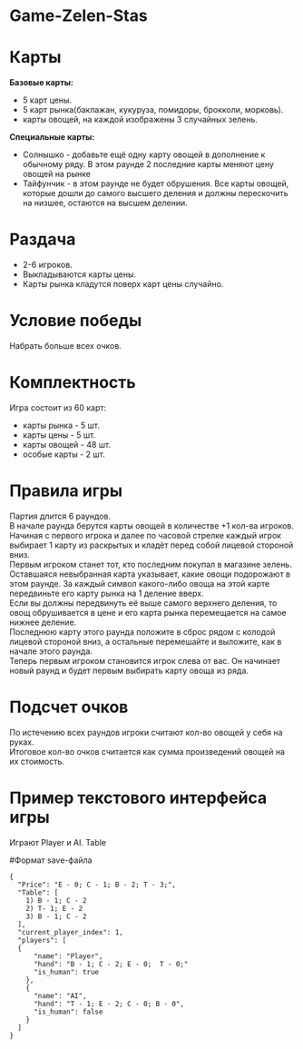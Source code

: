 # Game-Zelen-Stas

# Карты
  **Базовые карты:**<br />
  +   5 карт цены. <br />
  +   5 карт рынка(баклажан, кукуруза, помидоры, брокколи, морковь).<br />
  +   карты овощей, на каждой изображены 3 случайных зелень.<br />
  
**Специальные карты:** <br />
+    Солнышко - добавьте ещё одну карту овощей в дополнение к обычному ряду. В этом раунде 2 последние карты меняют цену овощей на рынке<br />
+    Тайфунчик - в этом раунде не будет обрушения. Все карты овощей, которые дошли до самого высшего деления и должны перескочить на низшее, остаются на высшем делении.<br />
# Раздача
+  2-6 игроков.<br />
+  Выкладываются карты цены.<br />
+  Карты рынка кладутся поверх карт цены случайно.<br />

# Условие победы<br />
  Набрать больше всех очков.<br />


# Комплектность
  Игра состоит из 60 карт:<br />
  
+  карты рынка - 5 шт.<br />
+  карты цены - 5 шт.<br />
+  карты овощей - 48 шт.<br />
+  особые карты - 2 шт.<br />
# Правила игры
Партия длится 6 раундов.<br />
В начале раунда берутся карты овощей в количестве +1 кол-ва игроков.<br />
Начиная с первого игрока и далее по часовой стрелке каждый игрок выбирает 1 карту из раскрытых и кладёт перед собой лицевой стороной вниз.<br />
Первым игроком станет тот, кто последним покупал в магазине зелень.<br />
Оставшаяся невыбранная карта указывает, какие овощи подорожают в этом раунде. За каждый символ какого-либо овоща на этой карте передвиньте его карту рынка на 1 деление вверх.<br /> Если вы должны передвинуть её выше самого верхнего деления, то овощ обрушивается в цене и его карта рынка перемещается на самое нижнее деление.<br />
Последнюю карту этого раунда положите в сброс рядом с колодой лицевой стороной вниз, а остальные перемешайте и выложите, как в начале этого раунда.<br /> Теперь первым игроком становится игрок слева от вас. Он начинает новый раунд и будет первым выбирать карту овоща из ряда.<br />
# Подсчет очков
По истечению всех раундов игроки считают кол-во овощей у себя на руках.<br />
Итоговое кол-во очков считается как сумма произведений овощей на их стоимость.<br />

# Пример текстового интерфейса игры<br />
Играют Player и AI.
Table






#Формат save-файла <br />
```
{
  "Price": "E - 0; C - 1; B - 2; T - 3;",
  "Table": [
    1) B - 1; C - 2
    2) T- 1; E - 2
    3) B - 1; C - 2
  ],
  "current_player_index": 1,
  "players": [
  {
      "name": "Player",
      "hand": "B - 1; C - 2; E - 0;  T - 0;"
      "is_human": true
    },
    {
      "name": "AI",
      "hand": "T - 1; E - 2; C - 0; B - 0",
      "is_human": false
    }
  ]
}
